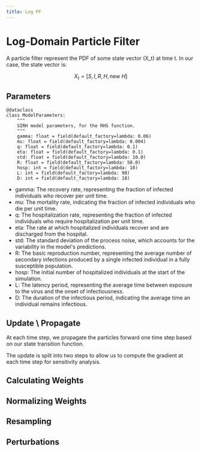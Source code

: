 ```yaml
---
title: Log PF
---
```

<script type="text/javascript" async
    src="https://cdnjs.cloudflare.com/ajax/libs/mathjax/2.7.7/MathJax.js?config=TeX-MML-AM_CHTML">
</script>
<script type="text/javascript" async src="./assets/mathjax_settings.js"></script>

# Log-Domain Particle Filter

A particle filter represent the PDF of some state vector \(X_t\) at time t. In our case, the state vector is:

$$X_t = [S, I, R, H, \text{new } H]$$

## Parameters
```
@dataclass
class ModelParameters:
    """
    SIRH model parameters, for the RHS function.
    """
    gamma: float = field(default_factory=lambda: 0.06)
    mu: float = field(default_factory=lambda: 0.004)
    q: float = field(default_factory=lambda: 0.1)
    eta: float = field(default_factory=lambda: 0.1)
    std: float = field(default_factory=lambda: 10.0)
    R: float = field(default_factory=lambda: 50.0)
    hosp: int = field(default_factory=lambda: 10)
    L: int = field(default_factory=lambda: 90)
    D: int = field(default_factory=lambda: 10)
```

- gamma: The recovery rate, representing the fraction of infected individuals who recover per unit time.                                         
- mu: The mortality rate, indicating the fraction of infected individuals who die per unit time.                                                 
- q: The hospitalization rate, representing the fraction of infected individuals who require hospitalization per unit time.                      
- eta: The rate at which hospitalized individuals recover and are discharged from the hospital.                                                  
- std: The standard deviation of the process noise, which accounts for the variability in the model's predictions.                               
- R: The basic reproduction number, representing the average number of secondary infections produced by a single infected individual in a fully  
   susceptible population.                                                                                                                        
- hosp: The initial number of hospitalized individuals at the start of the simulation.                                                           
- L: The latency period, representing the average time between exposure to the virus and the onset of infectiousness.                            
- D: The duration of the infectious period, indicating the average time an individual remains infectious.                                        

## Update \ Propagate
At each time step, we propagate the particles forward one time step based on our state transition function. 

The update is split into two steps to allow us to compute the gradient at each time step for sensitivity analysis. 

## Calculating Weights

## Normalizing Weights

## Resampling

## Perturbations
